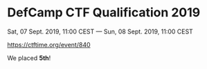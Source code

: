 # DefCamp CTF Qualification 2019
Sat, 07 Sept. 2019, 11:00 CEST — Sun, 08 Sept. 2019, 11:00 CEST

https://ctftime.org/event/840

We placed **5th**!
